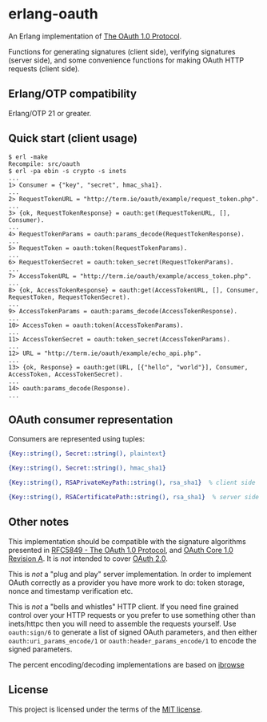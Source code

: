 # erlang-oauth

An Erlang implementation of [The OAuth 1.0 Protocol](https://tools.ietf.org/html/rfc5849).

Functions for generating signatures (client side), verifying signatures (server side),
and some convenience functions for making OAuth HTTP requests (client side).


## Erlang/OTP compatibility

Erlang/OTP 21 or greater.


## Quick start (client usage)

    $ erl -make
    Recompile: src/oauth
    $ erl -pa ebin -s crypto -s inets
    ...
    1> Consumer = {"key", "secret", hmac_sha1}.
    ...
    2> RequestTokenURL = "http://term.ie/oauth/example/request_token.php".
    ...
    3> {ok, RequestTokenResponse} = oauth:get(RequestTokenURL, [], Consumer).
    ...
    4> RequestTokenParams = oauth:params_decode(RequestTokenResponse).
    ...
    5> RequestToken = oauth:token(RequestTokenParams).
    ...
    6> RequestTokenSecret = oauth:token_secret(RequestTokenParams).
    ...
    7> AccessTokenURL = "http://term.ie/oauth/example/access_token.php".
    ...
    8> {ok, AccessTokenResponse} = oauth:get(AccessTokenURL, [], Consumer, RequestToken, RequestTokenSecret).
    ...
    9> AccessTokenParams = oauth:params_decode(AccessTokenResponse).
    ...
    10> AccessToken = oauth:token(AccessTokenParams).
    ...
    11> AccessTokenSecret = oauth:token_secret(AccessTokenParams).
    ...
    12> URL = "http://term.ie/oauth/example/echo_api.php".
    ...
    13> {ok, Response} = oauth:get(URL, [{"hello", "world"}], Consumer, AccessToken, AccessTokenSecret).
    ...
    14> oauth:params_decode(Response).
    ...


## OAuth consumer representation

Consumers are represented using tuples:

```erlang
{Key::string(), Secret::string(), plaintext}

{Key::string(), Secret::string(), hmac_sha1}

{Key::string(), RSAPrivateKeyPath::string(), rsa_sha1}  % client side

{Key::string(), RSACertificatePath::string(), rsa_sha1}  % server side
```


## Other notes

This implementation should be compatible with the signature algorithms
presented in [RFC5849 - The OAuth 1.0 Protocol](http://tools.ietf.org/html/rfc5849),
and [OAuth Core 1.0 Revision A](http://oauth.net/core/1.0a/). It is *not* intended
to cover [OAuth 2.0](http://oauth.net/2/).

This is *not* a "plug and play" server implementation. In order to implement OAuth
correctly as a provider you have more work to do: token storage, nonce and timestamp
verification etc.

This is *not* a "bells and whistles" HTTP client. If you need fine grained control
over your HTTP requests or you prefer to use something other than inets/httpc then you
will need to assemble the requests yourself. Use `oauth:sign/6` to generate a list of
signed OAuth parameters, and then either `oauth:uri_params_encode/1` or `oauth:header_params_encode/1`
to encode the signed parameters.

The percent encoding/decoding implementations are based on [ibrowse](https://github.com/cmullaparthi/ibrowse)


## License

This project is licensed under the terms of the [MIT license](https://opensource.org/licenses/MIT).

